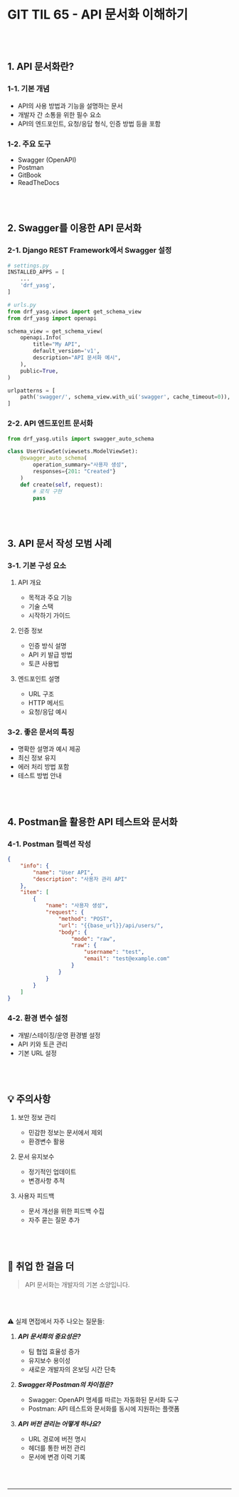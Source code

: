 # GIT TIL 65 - API 문서화 이해하기

<br><br>

## 1. API 문서화란?

### 1-1. 기본 개념
- API의 사용 방법과 기능을 설명하는 문서
- 개발자 간 소통을 위한 필수 요소
- API의 엔드포인트, 요청/응답 형식, 인증 방법 등을 포함

### 1-2. 주요 도구
- Swagger (OpenAPI)
- Postman
- GitBook
- ReadTheDocs

<br><br>

## 2. Swagger를 이용한 API 문서화

### 2-1. Django REST Framework에서 Swagger 설정
```python
# settings.py
INSTALLED_APPS = [
    ...
    'drf_yasg',
]

# urls.py
from drf_yasg.views import get_schema_view
from drf_yasg import openapi

schema_view = get_schema_view(
    openapi.Info(
        title="My API",
        default_version='v1',
        description="API 문서화 예시",
    ),
    public=True,
)

urlpatterns = [
    path('swagger/', schema_view.with_ui('swagger', cache_timeout=0)),
]
```

### 2-2. API 엔드포인트 문서화
```python
from drf_yasg.utils import swagger_auto_schema

class UserViewSet(viewsets.ModelViewSet):
    @swagger_auto_schema(
        operation_summary="사용자 생성",
        responses={201: "Created"}
    )
    def create(self, request):
        # 로직 구현
        pass
```

<br><br>

## 3. API 문서 작성 모범 사례

### 3-1. 기본 구성 요소
1. API 개요
   - 목적과 주요 기능
   - 기술 스택
   - 시작하기 가이드

2. 인증 정보
   - 인증 방식 설명
   - API 키 발급 방법
   - 토큰 사용법

3. 엔드포인트 설명
   - URL 구조
   - HTTP 메서드
   - 요청/응답 예시

### 3-2. 좋은 문서의 특징
- 명확한 설명과 예시 제공
- 최신 정보 유지
- 에러 처리 방법 포함
- 테스트 방법 안내

<br><br>

## 4. Postman을 활용한 API 테스트와 문서화

### 4-1. Postman 컬렉션 작성
```json
{
    "info": {
        "name": "User API",
        "description": "사용자 관리 API"
    },
    "item": [
        {
            "name": "사용자 생성",
            "request": {
                "method": "POST",
                "url": "{{base_url}}/api/users/",
                "body": {
                    "mode": "raw",
                    "raw": {
                        "username": "test",
                        "email": "test@example.com"
                    }
                }
            }
        }
    ]
}
```

### 4-2. 환경 변수 설정
- 개발/스테이징/운영 환경별 설정
- API 키와 토큰 관리
- 기본 URL 설정

<br><br>

## 💡 주의사항
1. 보안 정보 관리
   - 민감한 정보는 문서에서 제외
   - 환경변수 활용

2. 문서 유지보수
   - 정기적인 업데이트
   - 변경사항 추적

3. 사용자 피드백
   - 문서 개선을 위한 피드백 수집
   - 자주 묻는 질문 추가

<br><br>

## 🎯 취업 한 걸음 더

>API 문서화는 개발자의 기본 소양입니다.

<br><br>

⚠ 실제 면접에서 자주 나오는 질문들:

1. ***API 문서화의 중요성은?***
   - 팀 협업 효율성 증가
   - 유지보수 용이성
   - 새로운 개발자의 온보딩 시간 단축

2. ***Swagger와 Postman의 차이점은?***
   - Swagger: OpenAPI 명세를 따르는 자동화된 문서화 도구
   - Postman: API 테스트와 문서화를 동시에 지원하는 플랫폼

3. ***API 버전 관리는 어떻게 하나요?***
   - URL 경로에 버전 명시
   - 헤더를 통한 버전 관리
   - 문서에 변경 이력 기록

<br><br>

---
